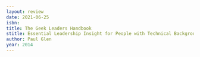 ```yaml
---
layout: review
date: 2021-06-25
isbn: 
title: The Geek Leaders Handbook
stitle: Essential Leadership Insight for People with Technical Backgrounds
author: Paul Glen
year: 2014
---
```

